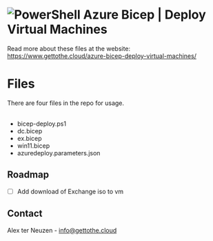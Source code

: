 # ![PowerShell](https://img.shields.io/badge/PowerShell-%235391FE.svg?style=for-the-badge&logo=powershell&logoColor=white) Azure Bicep | Deploy Virtual Machines

Read more about these files at the website: https://www.gettothe.cloud/azure-bicep-deploy-virtual-machines/

# Files
There are four files in the repo for usage.<br>
<br>
- bicep-deploy.ps1
- dc.bicep
- ex.bicep
- win11.bicep
- azuredeploy.parameters.json

## Roadmap

- [ ] Add download of Exchange iso to vm

<!-- CONTACT -->
## Contact

Alex ter Neuzen - info@gettothe.cloud


